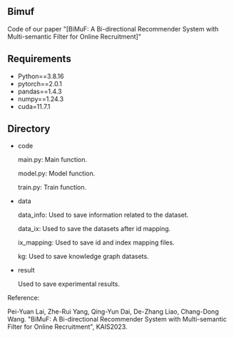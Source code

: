 
## Bimuf
Code of our paper "[BiMuF: A Bi-directional Recommender System
with Multi-semantic Filter for Online Recruitment]"

## Requirements
* Python==3.8.16
* pytorch==2.0.1
* pandas==1.4.3
* numpy==1.24.3
* cuda=11.7.1

## Directory

- code

  main.py: Main function.

  model.py: Model function.

  train.py: Train function.

- data

  data_info: Used to save information related to the dataset.

  data_ix: Used to save the datasets after id mapping.

  ix_mapping: Used to save id and index mapping files.

  kg: Used to save knowledge graph datasets.

- result

  Used to save experimental results.


Reference:

Pei-Yuan Lai, Zhe-Rui Yang, Qing-Yun Dai, De-Zhang Liao, Chang-Dong Wang. "BiMuF: A Bi-directional Recommender System with Multi-semantic Filter for Online Recruitment", KAIS2023.

